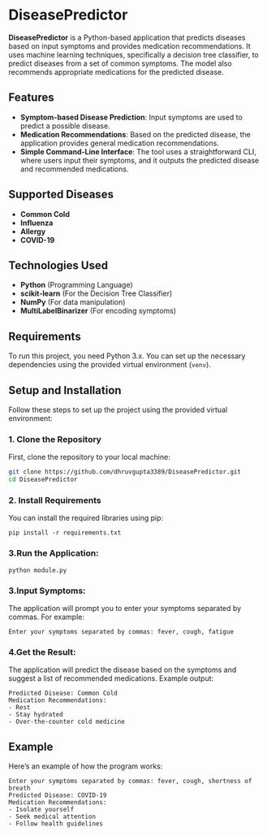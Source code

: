# DiseasePredictor

**DiseasePredictor** is a Python-based application that predicts diseases based on input symptoms and provides medication recommendations. It uses machine learning techniques, specifically a decision tree classifier, to predict diseases from a set of common symptoms. The model also recommends appropriate medications for the predicted disease.

## Features

- **Symptom-based Disease Prediction**: Input symptoms are used to predict a possible disease.
- **Medication Recommendations**: Based on the predicted disease, the application provides general medication recommendations.
- **Simple Command-Line Interface**: The tool uses a straightforward CLI, where users input their symptoms, and it outputs the predicted disease and recommended medications.

## Supported Diseases

- **Common Cold**
- **Influenza**
- **Allergy**
- **COVID-19**

## Technologies Used

- **Python** (Programming Language)
- **scikit-learn** (For the Decision Tree Classifier)
- **NumPy** (For data manipulation)
- **MultiLabelBinarizer** (For encoding symptoms)

## Requirements

To run this project, you need Python 3.x. You can set up the necessary dependencies using the provided virtual environment (`venv`).

## Setup and Installation

Follow these steps to set up the project using the provided virtual environment:

### 1. Clone the Repository

First, clone the repository to your local machine:

```bash
git clone https://github.com/dhruvgupta3389/DiseasePredictor.git
cd DiseasePredictor
```
### 2. Install Requirements
You can install the required libraries using pip:
``` 
pip install -r requirements.txt
```
### 3.Run the Application:
```
python module.py
```
### 3.Input Symptoms:
The application will prompt you to enter your symptoms separated by commas. For example:
```
Enter your symptoms separated by commas: fever, cough, fatigue
```
### 4.Get the Result:
The application will predict the disease based on the symptoms and suggest a list of recommended medications. Example output:
```
Predicted Disease: Common Cold
Medication Recommendations:
- Rest
- Stay hydrated
- Over-the-counter cold medicine
```
## Example
Here’s an example of how the program works:
```
Enter your symptoms separated by commas: fever, cough, shortness of breath
Predicted Disease: COVID-19
Medication Recommendations:
- Isolate yourself
- Seek medical attention
- Follow health guidelines
```

